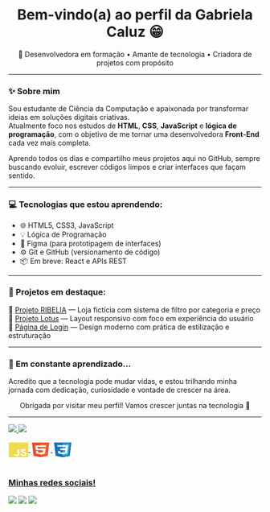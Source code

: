 <h1 align="center"> Bem-vindo(a) ao perfil da Gabriela Caluz 😁</h1>

<p align="center">
  💜 Desenvolvedora em formação • Amante de tecnologia • Criadora de projetos com propósito
</p>

---

### ✨ Sobre mim

Sou estudante de Ciência da Computação e apaixonada por transformar ideias em soluções digitais criativas.  
Atualmente foco nos estudos de **HTML**, **CSS**, **JavaScript** e **lógica de programação**, com o objetivo de me tornar uma desenvolvedora **Front-End** cada vez mais completa.

Aprendo todos os dias e compartilho meus projetos aqui no GitHub, sempre buscando evoluir, escrever códigos limpos e criar interfaces que façam sentido.

---

### 💻 Tecnologias que estou aprendendo:

- 🌐 HTML5, CSS3, JavaScript
- 💡 Lógica de Programação
- 🎨 Figma (para prototipagem de interfaces)
- ⚙️ Git e GitHub (versionamento de código)
- 📦 Em breve: React e APIs REST

---

### 📁 Projetos em destaque:

🔹 [Projeto RIBELIA](https://gabrielacaluz.github.io/projeto-RIBELIA/) — Loja fictícia com sistema de filtro por categoria e preço  
🔹 [Projeto Lotus](https://gabrielacaluz.github.io/projeto-Lotus/) — Layout responsivo com foco em experiência do usuário  
🔹 [Página de Login](https://gabrielacaluz.github.io/Projeto-Login/) — Design moderno com prática de estilização e estruturação

---

### 🌱 Em constante aprendizado...

Acredito que a tecnologia pode mudar vidas, e estou trilhando minha jornada com dedicação, curiosidade e vontade de crescer na área.

<p align="center">
  Obrigada por visitar meu perfil! Vamos crescer juntas na tecnologia 🚀
</p>

---
<div align = ""center>
   <div>
     <a href="https://github.com/gabrielacaluz">
     <img height="180em" src="https://github-readme-stats.vercel.app/api?username=gabrielacaluz&show_icons=true&theme=tokyonight&include_all_commits=true&count_private=true"/>
     <img height="180em" src="https://github-readme-stats.vercel.app/api/top-langs/?username=gabrielacaluz&layout=compact&langs_count=6&theme=tokyonight"/>
  </div>
    
  <div style="display: inline_block"><br>
    <img align="center" alt="Js" height="30" width="40" src="https://raw.githubusercontent.com/devicons/devicon/master/icons/javascript/javascript-plain.svg">
    <img align="center" alt="HTML" height="30" width="40" src="https://raw.githubusercontent.com/devicons/devicon/master/icons/html5/html5-original.svg">
    <img align="center" alt="CSS" height="30" width="40" src="https://raw.githubusercontent.com/devicons/devicon/master/icons/css3/css3-original.svg">
  </div>
 
  <br>
 
  ### Minhas redes sociais!
 
  <div> 
    <a href="https://instagram.com/dev.gabriela_caluz" target="_blank"><img src="https://img.shields.io/badge/-Instagram-%23E4405F?style=for-the-badge&logo=instagram&logoColor=white" target="_blank"></a>
    <a href = "mailto:gabrielacaluz@hotmail.com"><img src="https://img.shields.io/badge/-Gmail-%23333?style=for-the-badge&logo=gmail&logoColor=white" target="_blank"></a>
    <a href="https://www.linkedin.com/in/gabriela-botini-4b35782a8/" target="_blank"><img src="https://img.shields.io/badge/-LinkedIn-%230077B5?style=for-the-badge&logo=linkedin&logoColor=white" target="_blank"></a>
  </div>
  
</div>
